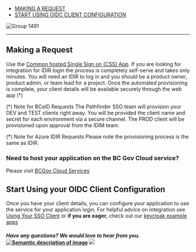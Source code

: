 * [MAKING A REQUEST](#making-a-request)
* [START USING OIDC CLIENT CONFIGURATION](#start-using-your-OIDC-client-configuration)


![Group 1491](https://user-images.githubusercontent.com/87393930/134225781-e899275c-781e-4979-8884-03ebb4fc7f51.png)

----------------------------------

## Making a Request
Use the [Common hosted Single Sign on
(CSS) App](https://bcgov.github.io/sso-requests/). If you are looking for integration for IDIR login the process is completely self-serve and takes only minutes. You will need an IDIR to log in and you _should_ be a product owner, product admin, or team lead for a project. Once the automated provisioning is complete, your client details will be available securely through the web app (*)

(*) Note for BCeID Requests
The Pathfinder SSO team will provision your DEV and TEST clients right away. You will be provided the client name and secret for each environment via a secure channel. The PROD client will be provisioned upon approval from the IDIM team.

(*) Note for Azure IDIR Requests
Please note the provisioning process is the same as IDIR.

### Need to host your application on the BC Gov Cloud service?

Please visit [BCGov Cloud Services](https://digital.gov.bc.ca/cloud/services/)

## Start Using your OIDC Client Configuration

Once you have your client details, you can configure your application to use the service for your application login. For helpful advice on integration see [Using Your SSO Client](https://bcgov.github.io/sso-docs/category/getting-started) or **if you are eager**, check out our [keycloak example apps](https://github.com/bcgov/keycloak-example-apps)

#### *Have any questions? We would love to hear from you.* [![Semantic description of image](https://user-images.githubusercontent.com/87393930/133688357-09f82374-ba18-4402-8089-c0a989dde882.png)][2]   <a href="mailto:bcgov.sso@gov.bc.ca?"><img src="https://user-images.githubusercontent.com/87393930/133690650-b706e658-27bf-4066-92ba-3a7d8a4593ef.png"/></a>
[2]: https://chat.developer.gov.bc.ca/channel/sso
[3]: https://[mail](mailto:bcgov.sso@gov.bc.ca)[email](mailto:bcgov.sso@gov.bc.ca)
